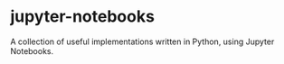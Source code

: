 # jupyter-notebooks
A collection of useful implementations written in Python, using Jupyter Notebooks.
